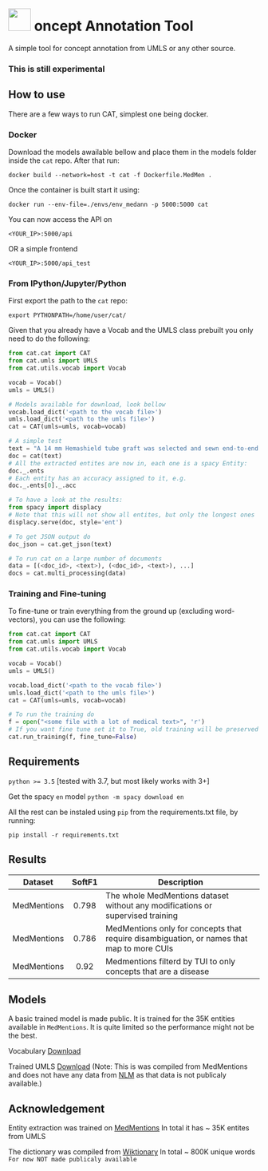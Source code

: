 # <img src="https://github.com/w-is-h/cat/blob/master/media/cat-logo.png" width=45> oncept Annotation Tool

A simple tool for concept annotation from UMLS or any other source.

### This is still experimental


## How to use
There are a few ways to run CAT, simplest one being docker.

### Docker
Download the models awailable bellow and place them in the models folder inside the `cat` repo. After
that run:

`docker build --network=host -t cat -f Dockerfile.MedMen .`

Once the container is built start it using:

`docker run --env-file=./envs/env_medann -p 5000:5000 cat`

You can now access the API on

`<YOUR_IP>:5000/api`

OR a simple frontend

`<YOUR_IP>:5000/api_test`


### From IPython/Jupyter/Python

First export the path to the `cat` repo:

`export PYTHONPATH=/home/user/cat/`


Given that you already have a Vocab and the UMLS class prebuilt you only need to do the following:
```python
from cat.cat import CAT
from cat.umls import UMLS
from cat.utils.vocab import Vocab

vocab = Vocab()
umls = UMLS()

# Models available for download, look bellow
vocab.load_dict('<path to the vocab file>')
umls.load_dict('<path to the umls file>') 
cat = CAT(umls=umls, vocab=vocab)

# A simple test
text = "A 14 mm Hemashield tube graft was selected and sewn end-to-end fashion to the proximal aorta using a semi continuous 3-0 Prolene suture."
doc = cat(text)
# All the extracted entites are now in, each one is a spacy Entity:
doc._.ents
# Each entity has an accuracy assigned to it, e.g.
doc._.ents[0]._.acc

# To have a look at the results:
from spacy import displacy
# Note that this will not show all entites, but only the longest ones
displacy.serve(doc, style='ent')

# To get JSON output do
doc_json = cat.get_json(text)

# To run cat on a large number of documents
data = [(<doc_id>, <text>), (<doc_id>, <text>), ...]
docs = cat.multi_processing(data)
```

### Training and Fine-tuning

To fine-tune or train everything from the ground up (excluding word-vectors), you can use the following:
```python
from cat.cat import CAT
from cat.umls import UMLS
from cat.utils.vocab import Vocab

vocab = Vocab()
umls = UMLS()

vocab.load_dict('<path to the vocab file>')
umls.load_dict('<path to the umls file>')
cat = CAT(umls=umls, vocab=vocab)

# To run the training do
f = open("<some file with a lot of medical text>", 'r')
# If you want fine tune set it to True, old training will be preserved
cat.run_training(f, fine_tune=False)
```


## Requirements
`python >= 3.5` [tested with 3.7, but most likely works with 3+]

Get the spacy `en` model
`python -m spacy download en`

All the rest can be instaled using `pip` from the requirements.txt file, by running:

`pip install -r requirements.txt`


## Results

| Dataset | SoftF1 | Description |
| --- | :---: | --- |
| MedMentions | 0.798 | The whole MedMentions dataset without any modifications or supervised training |
| MedMentions | 0.786 | MedMentions only for concepts that require disambiguation, or names that map to more CUIs |
| MedMentions | 0.92 | Medmentions filterd by TUI to only concepts that are a disease |


## Models
A basic trained model is made public. It is trained for the 35K entities available in `MedMentions`. It is quite limited
so the performance might not be the best.

Vocabulary [Download](https://drive.google.com/file/d/1OJ6UTcm6JrJBN8Rx0Ykjg1uWuS17DPr3/view?usp=sharing)

Trained UMLS [Download](https://drive.google.com/file/d/1KPUdFFTTiD8Wp2xHr9QX-tTwnZ143twd/view?usp=sharing)
(Note: This is was compiled from MedMentions and does not have any data from [NLM](https://www.nlm.nih.gov/research/umls/) as
that data is not publicaly available.)


## Acknowledgement
Entity extraction was trained on [MedMentions](https://github.com/chanzuckerberg/MedMentions) In total it has ~ 35K entites from UMLS

The dictionary was compiled from [Wiktionary](https://en.wiktionary.org/wiki/Wiktionary:Main_Page) In total ~ 800K unique words `For now NOT made publicaly available`
